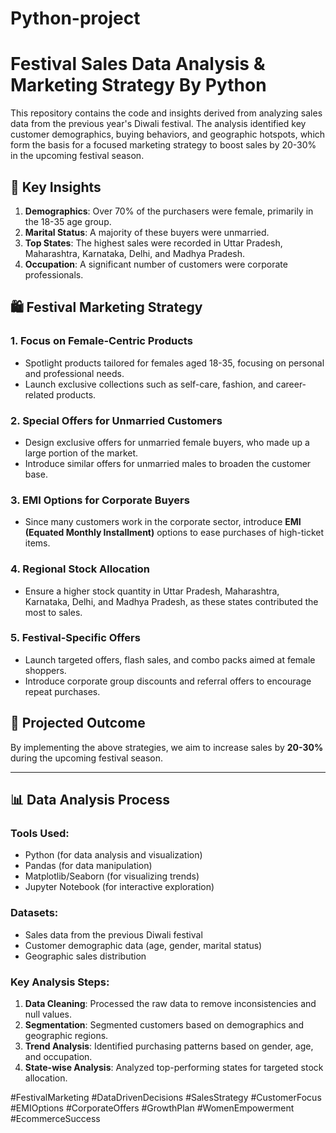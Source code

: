 # Python-project
# Festival Sales Data Analysis & Marketing Strategy By Python

This repository contains the code and insights derived from analyzing sales data from the previous year's Diwali festival. The analysis identified key customer demographics, buying behaviors, and geographic hotspots, which form the basis for a focused marketing strategy to boost sales by 20-30% in the upcoming festival season.

## 🎯 **Key Insights**

1. **Demographics**: Over 70% of the purchasers were female, primarily in the 18-35 age group.
2. **Marital Status**: A majority of these buyers were unmarried.
3. **Top States**: The highest sales were recorded in Uttar Pradesh, Maharashtra, Karnataka, Delhi, and Madhya Pradesh.
4. **Occupation**: A significant number of customers were corporate professionals.

## 🛍️ **Festival Marketing Strategy**

### 1. Focus on Female-Centric Products
  - Spotlight products tailored for females aged 18-35, focusing on personal and professional needs.
  - Launch exclusive collections such as self-care, fashion, and career-related products.

### 2. Special Offers for Unmarried Customers
  - Design exclusive offers for unmarried female buyers, who made up a large portion of the market.
  - Introduce similar offers for unmarried males to broaden the customer base.

### 3. EMI Options for Corporate Buyers
  - Since many customers work in the corporate sector, introduce **EMI (Equated Monthly Installment)** options to ease purchases of high-ticket items.

### 4. Regional Stock Allocation
  - Ensure a higher stock quantity in Uttar Pradesh, Maharashtra, Karnataka, Delhi, and Madhya Pradesh, as these states contributed the most to sales.

### 5. Festival-Specific Offers
  - Launch targeted offers, flash sales, and combo packs aimed at female shoppers.
  - Introduce corporate group discounts and referral offers to encourage repeat purchases.

## 🚀 **Projected Outcome**

By implementing the above strategies, we aim to increase sales by **20-30%** during the upcoming festival season.

---

## 📊 **Data Analysis Process**

### Tools Used:
- Python (for data analysis and visualization)
- Pandas (for data manipulation)
- Matplotlib/Seaborn (for visualizing trends)
- Jupyter Notebook (for interactive exploration)

### Datasets:
- Sales data from the previous Diwali festival
- Customer demographic data (age, gender, marital status)
- Geographic sales distribution

### Key Analysis Steps:
1. **Data Cleaning**: Processed the raw data to remove inconsistencies and null values.
2. **Segmentation**: Segmented customers based on demographics and geographic regions.
3. **Trend Analysis**: Identified purchasing patterns based on gender, age, and occupation.
4. **State-wise Analysis**: Analyzed top-performing states for targeted stock allocation.

#FestivalMarketing #DataDrivenDecisions #SalesStrategy #CustomerFocus #EMIOptions #CorporateOffers #GrowthPlan #WomenEmpowerment #EcommerceSuccess
